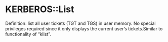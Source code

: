 # KERBEROS::List

Definition: list all user tickets (TGT and TGS) in user memory. No special privileges required since it only displays the current user’s tickets.Similar to functionality of “klist”.